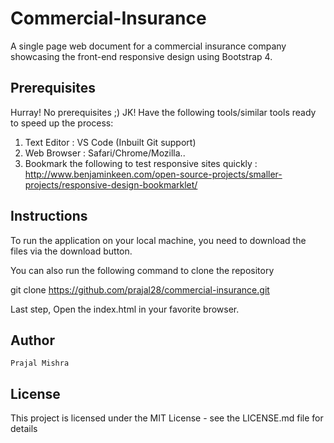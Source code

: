 # Commercial-Insurance
A single page web document for a commercial insurance company showcasing the front-end responsive design using Bootstrap 4.

## Prerequisites

Hurray! No prerequisites ;) JK! Have the following tools/similar tools ready to speed up the process:
1. Text Editor : VS Code (Inbuilt Git support)
2. Web Browser : Safari/Chrome/Mozilla.. 
3. Bookmark the following to test responsive sites quickly : http://www.benjaminkeen.com/open-source-projects/smaller-projects/responsive-design-bookmarklet/

## Instructions
To run the application on your local machine, you need to download the files via the download button.

You can also run the following command to clone the repository

git clone https://github.com/prajal28/commercial-insurance.git

Last step, Open the index.html in your favorite browser.
   
## Author

    Prajal Mishra

## License

This project is licensed under the MIT License - see the LICENSE.md file for details


